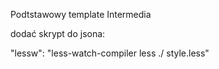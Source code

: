 Podtstawowy template Intermedia

dodać skrypt do jsona:

"lessw": "less-watch-compiler less ./ style.less"
